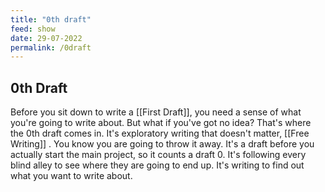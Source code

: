 ```yaml
---
title: "0th draft"
feed: show
date: 29-07-2022
permalink: /0draft
---
```


## 0th Draft

Before you sit down to write a [[First Draft]], you need a sense of what you're going to write about. But what if you've got no idea? That's where the 0th draft comes in. It's exploratory writing that doesn't matter, [[Free Writing]] . You know you are going to throw it away. It's a draft before you actually start the main project, so it counts a draft 0. It's following every blind alley to see where they are going to end up. It's writing to find out what you want to write about.
